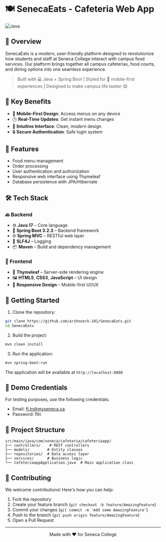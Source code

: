# 🍽️ SenecaEats - Cafeteria Web App

![Java](https://img.shields.io/badge/Java-17-orange)

</div>

## 🌟 Overview
SenecaEats is a modern, user-friendly platform 
designed to revolutionize how students and staff at 
Seneca College interact with campus food services. Our 
platform brings together all campus cafeterias, food 
courts, and dining options into one seamless 
experience.

> Built with 💻 Java + Spring Boot | Styled for 📱 mobile-first experiences | Designed to make campus life tastier 😋

## 🎯 Key Benefits
- 📱 **Mobile-First Design**: Access menus on any device
- 🕒 **Real-Time Updates**: Get instant menu changes
- 🎨 **Intuitive Interface**: Clean, modern design
- 🔒 **Secure Authentication**: Safe login system

## 🚀 Features

- Food menu management
- Order processing
- User authentication and authorization
- Responsive web interface using Thymeleaf
- Database persistence with JPA/Hibernate

## 🛠️ Tech Stack

### 🔙 Backend
- ⚙️ **Java 17** – Core language
- 🚀 **Spring Boot 3.2.3** – Backend framework
- 🌐 **Spring MVC** – RESTful web layer
- 🧰 **SLF4J** – Logging
- 📦 **Maven** – Build and dependency management

### 🎨 Frontend
- 🧩 **Thymeleaf** – Server-side rendering engine
- 🖼️ **HTML5**, **CSS3**, **JavaScript** – UI design
- 📱 **Responsive Design** – Mobile-first UI/UX


## 🚀 Getting Started

1. Clone the repository:
```bash
git clone https://github.com/arshnoork-101/SenecaEats.git
cd SenecaEats
```

2. Build the project:
```bash
mvn clean install
```

3. Run the application:
```bash
mvn spring-boot:run
```

The application will be available at `http://localhost:8080`

## 🔑 Demo Credentials

For testing purposes, use the following credentials:
- Email: fl.ln@myseneca.ca
- Password: flln

## 📁 Project Structure

```
src/main/java/com/seneca/cafeteria/cafeteriaapp/
├── controllers/    # REST controllers
├── models/        # Entity classes
├── repositories/  # Data access layer
├── services/      # Business logic
└── CafeteriaappApplication.java  # Main application class
```

## 🤝 Contributing

We welcome contributions! Here's how you can help:

1. Fork the repository
2. Create your feature branch (`git checkout -b feature/AmazingFeature`)
3. Commit your changes (`git commit -m 'Add some AmazingFeature'`)
4. Push to the branch (`git push origin feature/AmazingFeature`)
5. Open a Pull Request


---

<div align="center">
Made with ❤️ for Seneca College
</div> 